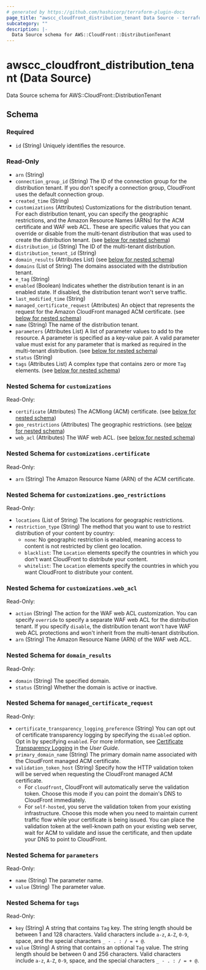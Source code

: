 ```yaml
---
# generated by https://github.com/hashicorp/terraform-plugin-docs
page_title: "awscc_cloudfront_distribution_tenant Data Source - terraform-provider-awscc"
subcategory: ""
description: |-
  Data Source schema for AWS::CloudFront::DistributionTenant
---
```


# awscc_cloudfront_distribution_tenant (Data Source)

Data Source schema for AWS::CloudFront::DistributionTenant



<!-- schema generated by tfplugindocs -->
## Schema

### Required

- `id` (String) Uniquely identifies the resource.

### Read-Only

- `arn` (String)
- `connection_group_id` (String) The ID of the connection group for the distribution tenant. If you don't specify a connection group, CloudFront uses the default connection group.
- `created_time` (String)
- `customizations` (Attributes) Customizations for the distribution tenant. For each distribution tenant, you can specify the geographic restrictions, and the Amazon Resource Names (ARNs) for the ACM certificate and WAF web ACL. These are specific values that you can override or disable from the multi-tenant distribution that was used to create the distribution tenant. (see [below for nested schema](#nestedatt--customizations))
- `distribution_id` (String) The ID of the multi-tenant distribution.
- `distribution_tenant_id` (String)
- `domain_results` (Attributes List) (see [below for nested schema](#nestedatt--domain_results))
- `domains` (List of String) The domains associated with the distribution tenant.
- `e_tag` (String)
- `enabled` (Boolean) Indicates whether the distribution tenant is in an enabled state. If disabled, the distribution tenant won't serve traffic.
- `last_modified_time` (String)
- `managed_certificate_request` (Attributes) An object that represents the request for the Amazon CloudFront managed ACM certificate. (see [below for nested schema](#nestedatt--managed_certificate_request))
- `name` (String) The name of the distribution tenant.
- `parameters` (Attributes List) A list of parameter values to add to the resource. A parameter is specified as a key-value pair. A valid parameter value must exist for any parameter that is marked as required in the multi-tenant distribution. (see [below for nested schema](#nestedatt--parameters))
- `status` (String)
- `tags` (Attributes List) A complex type that contains zero or more ``Tag`` elements. (see [below for nested schema](#nestedatt--tags))

<a id="nestedatt--customizations"></a>
### Nested Schema for `customizations`

Read-Only:

- `certificate` (Attributes) The ACMlong (ACM) certificate. (see [below for nested schema](#nestedatt--customizations--certificate))
- `geo_restrictions` (Attributes) The geographic restrictions. (see [below for nested schema](#nestedatt--customizations--geo_restrictions))
- `web_acl` (Attributes) The WAF web ACL. (see [below for nested schema](#nestedatt--customizations--web_acl))

<a id="nestedatt--customizations--certificate"></a>
### Nested Schema for `customizations.certificate`

Read-Only:

- `arn` (String) The Amazon Resource Name (ARN) of the ACM certificate.


<a id="nestedatt--customizations--geo_restrictions"></a>
### Nested Schema for `customizations.geo_restrictions`

Read-Only:

- `locations` (List of String) The locations for geographic restrictions.
- `restriction_type` (String) The method that you want to use to restrict distribution of your content by country:
  +  ``none``: No geographic restriction is enabled, meaning access to content is not restricted by client geo location.
  +  ``blacklist``: The ``Location`` elements specify the countries in which you don't want CloudFront to distribute your content.
  +  ``whitelist``: The ``Location`` elements specify the countries in which you want CloudFront to distribute your content.


<a id="nestedatt--customizations--web_acl"></a>
### Nested Schema for `customizations.web_acl`

Read-Only:

- `action` (String) The action for the WAF web ACL customization. You can specify ``override`` to specify a separate WAF web ACL for the distribution tenant. If you specify ``disable``, the distribution tenant won't have WAF web ACL protections and won't inherit from the multi-tenant distribution.
- `arn` (String) The Amazon Resource Name (ARN) of the WAF web ACL.



<a id="nestedatt--domain_results"></a>
### Nested Schema for `domain_results`

Read-Only:

- `domain` (String) The specified domain.
- `status` (String) Whether the domain is active or inactive.


<a id="nestedatt--managed_certificate_request"></a>
### Nested Schema for `managed_certificate_request`

Read-Only:

- `certificate_transparency_logging_preference` (String) You can opt out of certificate transparency logging by specifying the ``disabled`` option. Opt in by specifying ``enabled``. For more information, see [Certificate Transparency Logging](https://docs.aws.amazon.com/acm/latest/userguide/acm-concepts.html#concept-transparency) in the *User Guide*.
- `primary_domain_name` (String) The primary domain name associated with the CloudFront managed ACM certificate.
- `validation_token_host` (String) Specify how the HTTP validation token will be served when requesting the CloudFront managed ACM certificate.
  +  For ``cloudfront``, CloudFront will automatically serve the validation token. Choose this mode if you can point the domain's DNS to CloudFront immediately.
  +  For ``self-hosted``, you serve the validation token from your existing infrastructure. Choose this mode when you need to maintain current traffic flow while your certificate is being issued. You can place the validation token at the well-known path on your existing web server, wait for ACM to validate and issue the certificate, and then update your DNS to point to CloudFront.


<a id="nestedatt--parameters"></a>
### Nested Schema for `parameters`

Read-Only:

- `name` (String) The parameter name.
- `value` (String) The parameter value.


<a id="nestedatt--tags"></a>
### Nested Schema for `tags`

Read-Only:

- `key` (String) A string that contains ``Tag`` key.
 The string length should be between 1 and 128 characters. Valid characters include ``a-z``, ``A-Z``, ``0-9``, space, and the special characters ``_ - . : / = + @``.
- `value` (String) A string that contains an optional ``Tag`` value.
 The string length should be between 0 and 256 characters. Valid characters include ``a-z``, ``A-Z``, ``0-9``, space, and the special characters ``_ - . : / = + @``.
